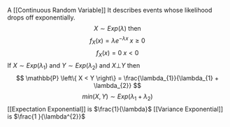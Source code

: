 A [[Continuous Random Variable]]
It describes events whose likelihood drops off exponentially.
$$X\sim Exp(\lambda) \text{ then }$$
$$f_X(x)=\lambda e^{-\lambda x}\; x\geqslant 0$$
$$f_X(x) = 0\; x<0$$
If $X \sim Exp(\lambda_{1})$ and $Y \sim Exp(\lambda_{2})$ and $X\bot Y$ then 
$$
\mathbb{P} \left\{ X < Y \right\}  = \frac{\lambda_{1}}{\lambda_{1} + \lambda_{2}}
$$
$$
min(X, Y) \sim Exp(\lambda_{1} + \lambda_{2})
$$
[[Expectation Exponential]] is $\frac{1}{\lambda}$
[[Variance Exponential]] is $\frac{1
}{\lambda^{2}}$
